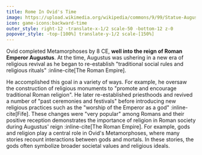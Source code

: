 ```yaml
---
title: Rome In Ovid's Time
image: https://upload.wikimedia.org/wikipedia/commons/9/99/Statue-Augustus_transparent_background.webp
icon: game-icons:backward-time
outer_style: right-12 -translate-x-1/2 scale-50 -bottom-12 z-0
popover_style: -top-[100%] translate-y-1/2 scale-[150%]
---
```

Ovid completed Metamorphoses by 8 CE, **well into the reign of Roman Emperor Augustus**. At the time, Augustus was ushering in a new era of religious revival as he began to re-establish "traditional social rules and religious rituals" :inline-cite[The Roman Empire].
<!--more-->
He accomplished this goal in a variety of ways. For example, he oversaw the construction of religious monuments to "promote and encourage traditional Roman religion". He later re-established priesthoods and revived a number of "past ceremonies and festivals" before introducing new religious practices such as the "worship of the Emperor as a god" :inline-cite[Fife]. These changes were "very popular" among Romans and their positive reception demonstrates the importance of religion in Roman society during Augustus' reign :inline-cite[The Roman Empire]. For example, gods and religion play a central role in Ovid's Metamorphoses, where many stories recount interactions between gods and mortals. In these stories, the gods often symbolize broader societal values and religious ideals.
